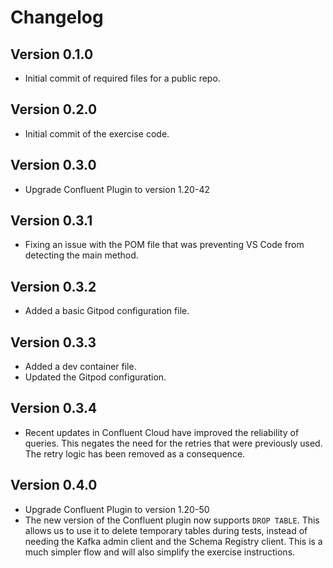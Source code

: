# Changelog

## Version 0.1.0

* Initial commit of required files for a public repo.

## Version 0.2.0

* Initial commit of the exercise code.

## Version 0.3.0

* Upgrade Confluent Plugin to version 1.20-42

## Version 0.3.1

* Fixing an issue with the POM file that was preventing VS Code from detecting the main method.

## Version 0.3.2

* Added a basic Gitpod configuration file.

## Version 0.3.3

* Added a dev container file.
* Updated the Gitpod configuration.

## Version 0.3.4

* Recent updates in Confluent Cloud have improved the reliability of queries. 
This negates the need for the retries that were previously used.
The retry logic has been removed as a consequence.

## Version 0.4.0

* Upgrade Confluent Plugin to version 1.20-50
* The new version of the Confluent plugin now supports `DROP TABLE`. This allows us to use it to delete temporary tables during tests, instead of needing the Kafka admin client and the Schema Registry client. This is a much simpler flow and will also simplify the exercise instructions.